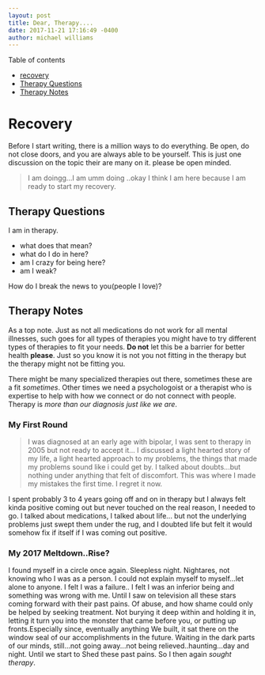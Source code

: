 ```yaml
---
layout: post
title: Dear, Therapy....
date: 2017-11-21 17:16:49 -0400
author: michael williams 
---
```

Table of contents
- [recovery](#recovery)
- [Therapy Questions](#therapy-questions)
- [Therapy Notes](#therapy-notes)


# Recovery

Before I start writing, there is a million ways to do everything.
Be open, do not close doors, and you are always able to be yourself.
This is just one discussion on the topic their are many on it. please be open minded.

>I am doingg...I am umm doing ..okay I think I am here because I am ready to start my recovery.

## Therapy Questions

I am in therapy. 
- what does that mean?
- what do I do in here?
- am I crazy for being here?
- am I weak?

How do I break the news to you(people I love)?

## Therapy Notes

As a top note. Just as not all medications do not work for all mental illnesses, such goes for all types of therapies you might have to try different types of therapies to fit your needs. **Do not** let this be a barrier for better health **please**. Just so you know it is not you not fitting in the therapy but the therapy might not be fitting you.

There might be many specialized therapies out there, sometimes these are a fit _sometimes_. Other times we need a psychologoist or a therapist who is expertise to help with how we connect or do not connect with people. Therapy is _more than our diagnosis just like we are_. 

### My First Round

>I was diagnosed at an early age with bipolar, I was sent to therapy in 2005 but not ready to accept it... I discussed a light hearted story of my life, a light hearted approach to my problems, the things that made my problems sound like i could get by. I talked about doubts...but nothing under anything that felt of discomfort. This was where I made my mistakes the first time. I regret it now.

I spent probably 3 to 4 years going off and on in therapy but I always felt kinda positive coming out but never touched on the real reason, I needed to go. I talked about medications, I talked about life... but not the underlying problems just swept them under the rug, and I doubted life but felt it would somehow fix if itself if I was coming out positive.

### My 2017 Meltdown..Rise?

I found myself in a circle once again. Sleepless night. Nightares, not knowing who I was as a person. I could not explain myself to myself...let alone to anyone. I felt I was a failure.. I felt I was an inferior being and something was wrong with me. Until I saw on television all these stars coming forward with their past pains. Of abuse, and how shame could only be helped by seeking treatment. Not burying it deep within and holding it in, letting it turn you into the monster that came before you, or putting up fronts.Especially since, eventually anything We built, it sat there on the window seal of our accomplishments in the future. Waiting in the dark parts of our minds, still...not going away...not being relieved..haunting...day and night. Until we start to Shed these past pains. So I then again _sought therapy_.